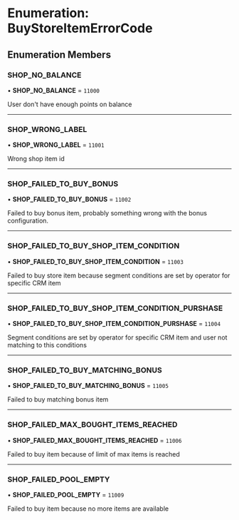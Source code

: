 # Enumeration: BuyStoreItemErrorCode

## Enumeration Members

### SHOP\_NO\_BALANCE

• **SHOP\_NO\_BALANCE** = ``11000``

User don't have enough points on balance

___

### SHOP\_WRONG\_LABEL

• **SHOP\_WRONG\_LABEL** = ``11001``

Wrong shop item id

___

### SHOP\_FAILED\_TO\_BUY\_BONUS

• **SHOP\_FAILED\_TO\_BUY\_BONUS** = ``11002``

Failed to buy bonus item, probably something wrong with the bonus configuration.

___

### SHOP\_FAILED\_TO\_BUY\_SHOP\_ITEM\_CONDITION

• **SHOP\_FAILED\_TO\_BUY\_SHOP\_ITEM\_CONDITION** = ``11003``

Failed to buy store item because segment conditions are set by operator for specific CRM item

___

### SHOP\_FAILED\_TO\_BUY\_SHOP\_ITEM\_CONDITION\_PURSHASE

• **SHOP\_FAILED\_TO\_BUY\_SHOP\_ITEM\_CONDITION\_PURSHASE** = ``11004``

Segment conditions are set by operator for specific CRM item and user not matching to this conditions

___

### SHOP\_FAILED\_TO\_BUY\_MATCHING\_BONUS

• **SHOP\_FAILED\_TO\_BUY\_MATCHING\_BONUS** = ``11005``

Failed to buy matching bonus item

___

### SHOP\_FAILED\_MAX\_BOUGHT\_ITEMS\_REACHED

• **SHOP\_FAILED\_MAX\_BOUGHT\_ITEMS\_REACHED** = ``11006``

Failed to buy item because of limit of max items is reached

___

### SHOP\_FAILED\_POOL\_EMPTY

• **SHOP\_FAILED\_POOL\_EMPTY** = ``11009``

Failed to buy item because no more items are available
